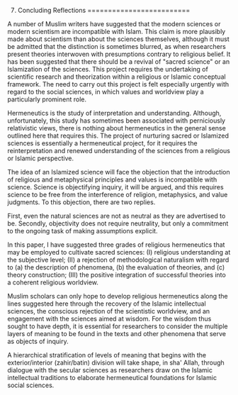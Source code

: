 7. Concluding Reflections
=========================

A number of Muslim writers have suggested that the modern sciences or
modern scientism are incompatible with Islam. This claim is more
plausibly made about scientism than about the sciences themselves,
although it must be admitted that the distinction is sometimes blurred,
as when researchers present theories interwoven with presumptions
contrary to religious belief. It has been suggested that there should be
a revival of "sacred science" or an Islamization of the sciences. This
project requires the undertaking of scientific research and theorization
within a religious or Islamic conceptual framework. The need to carry
out this project is felt especially urgently with regard to the social
sciences, in which values and worldview play a particularly prominent
role.

Hermeneutics is the study of interpretation and understanding. Although,
unfortunately, this study has sometimes been associated with
perniciously relativistic views, there is nothing about hermeneutics in
the general sense outlined here that requires this. The project of
nurturing sacred or Islamized sciences is essentially a hermeneutical
project, for it requires the reinterpretation and renewed understanding
of the sciences from a religious or Islamic perspective.

The idea of an Islamized science will face the objection that the
introduction of religious and metaphysical principles and values is
incompatible with science. Science is objectifying inquiry, it will be
argued, and this requires science to be free from the interference of
religion, metaphysics, and value judgments. To this objection, there are
two replies.

First, even the natural sciences are not as neutral as they are
advertised to be. Secondly, objectivity does not require neutrality, but
only a commitment to the ongoing task of making assumptions explicit.

In this paper, I have suggested three grades of religious hermeneutics
that may be employed to cultivate sacred sciences: (I) religious
understanding at the subjective level; (II) a rejection of
methodological naturalism with regard to (a) the description of
phenomena, (b) the evaluation of theories, and (c) theory construction;
(III) the positive integration of successful theories into a coherent
religious worldview.

Muslim scholars can only hope to develop religious hermeneutics along
the lines suggested here through the recovery of the Islamic
intellectual sciences, the conscious rejection of the scientistic
worldview, and an engagement with the sciences aimed at wisdom. For the
wisdom thus sought to have depth, it is essential for researchers to
consider the multiple layers of meaning to be found in the texts and
other phenomena that serve as objects of inquiry.

A hierarchical stratification of levels of meaning that begins with the
exterior/interior (zahir/batin) division will take shape, in sha' Allah,
through dialogue with the secular sciences as researchers draw on the
Islamic intellectual traditions to elaborate hermeneutical foundations
for Islamic social sciences.


